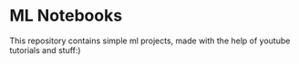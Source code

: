 # ML Notebooks

This repository contains simple ml projects, made with the help of youtube tutorials and stuff:)
